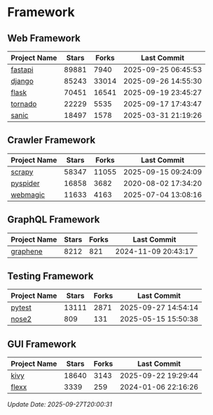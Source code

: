 # Framework

## Web Framework
| Project Name | Stars | Forks | Last Commit |
| ------------ | ----- | ----- | ----------- |
| [fastapi](https://github.com/fastapi/fastapi) | 89881 | 7940 | 2025-09-25 06:45:53 |
| [django](https://github.com/django/django) | 85243 | 33014 | 2025-09-26 14:55:30 |
| [flask](https://github.com/pallets/flask) | 70451 | 16541 | 2025-09-19 23:45:27 |
| [tornado](https://github.com/tornadoweb/tornado) | 22229 | 5535 | 2025-09-17 17:43:47 |
| [sanic](https://github.com/sanic-org/sanic) | 18497 | 1578 | 2025-03-31 21:19:26 |

## Crawler Framework
| Project Name | Stars | Forks | Last Commit |
| ------------ | ----- | ----- | ----------- |
| [scrapy](https://github.com/scrapy/scrapy) | 58347 | 11055 | 2025-09-15 09:24:09 |
| [pyspider](https://github.com/binux/pyspider) | 16858 | 3682 | 2020-08-02 17:34:20 |
| [webmagic](https://github.com/code4craft/webmagic) | 11633 | 4163 | 2025-07-04 13:08:16 |

## GraphQL Framework
| Project Name | Stars | Forks | Last Commit |
| ------------ | ----- | ----- | ----------- |
| [graphene](https://github.com/graphql-python/graphene) | 8212 | 821 | 2024-11-09 20:43:17 |

## Testing Framework
| Project Name | Stars | Forks | Last Commit |
| ------------ | ----- | ----- | ----------- |
| [pytest](https://github.com/pytest-dev/pytest) | 13111 | 2871 | 2025-09-27 14:54:14 |
| [nose2](https://github.com/nose-devs/nose2) | 809 | 131 | 2025-05-15 15:50:38 |

## GUI Framework
| Project Name | Stars | Forks | Last Commit |
| ------------ | ----- | ----- | ----------- |
| [kivy](https://github.com/kivy/kivy) | 18640 | 3143 | 2025-09-22 19:29:44 |
| [flexx](https://github.com/flexxui/flexx) | 3339 | 259 | 2024-01-06 22:16:26 |

*Update Date: 2025-09-27T20:00:31*